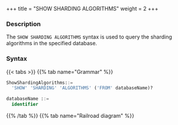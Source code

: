 +++
title = "SHOW SHARDING ALGORITHMS"
weight = 2
+++

### Description

The `SHOW SHARDING ALGORITHMS` syntax is used to query the sharding algorithms in the specified database.

### Syntax

{{< tabs >}}
{{% tab name="Grammar" %}}
```sql
ShowShardingAlgorithms::=
  'SHOW' 'SHARDING' 'ALGORITHMS' ('FROM' databaseName)?

databaseName ::=
  identifier
```
{{% /tab %}}
{{% tab name="Railroad diagram" %}}
<iframe frameborder="0" name="diagram" id="diagram" width="100%" height="100%"></iframe>
{{% /tab %}}
{{< /tabs >}}

### Supplement

- When `databaseName` is not specified, the default is the currently used `DATABASE`. If `DATABASE` is not used, `No database selected` will be prompted.

### Return value description

| Column | Description                   |
|--------|-------------------------------|
| name   | Sharding algorithm name       |
| type   | Sharding algorithm type       |
| props  | Sharding algorithm properties |

### Example

- Query the sharding table algorithms of the specified logical database

```sql
SHOW SHARDING ALGORITHMS FROM sharding_db;
```

```sql
mysql> SHOW SHARDING ALGORITHMS FROM sharding_db;
+-------------------------+--------+-----------------------------------------------------+
| name                    | type   | props                                               |
+-------------------------+--------+-----------------------------------------------------+
| t_order_inline          | INLINE | algorithm-expression=t_order_${order_id % 2}        |
| t_order_item_inline     | INLINE | algorithm-expression=t_order_item_${order_id % 2}   |
+-------------------------+--------+-----------------------------------------------------+
2 rows in set (0.01 sec)
```

- Query the sharding table algorithms of the current logical database

```sql
SHOW SHARDING ALGORITHMS;
```

```sql
mysql> SHOW SHARDING ALGORITHMS;
+-------------------------+--------+-----------------------------------------------------+
| name                    | type   | props                                               |
+-------------------------+--------+-----------------------------------------------------+
| t_order_inline          | INLINE | algorithm-expression=t_order_${order_id % 2}        |
| t_order_item_inline     | INLINE | algorithm-expression=t_order_item_${order_id % 2}   |
+-------------------------+--------+-----------------------------------------------------+
2 rows in set (0.01 sec)
```

### Reserved word

`SHOW`, `SHARDING`, `ALGORITHMS`, `FROM`

### Related links

- [Reserved word](/en/user-manual/shardingsphere-proxy/distsql/syntax/reserved-word/)
